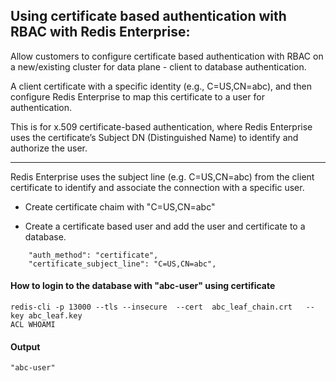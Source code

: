 
## Using certificate based authentication with RBAC with Redis Enterprise:
Allow customers to configure certificate based authentication with RBAC on a new/existing cluster for data plane - client to database authentication. <br>

A client certificate with a specific identity (e.g., C=US,CN=abc), and then configure Redis Enterprise to map this certificate to a user for authentication. <br>

This is for x.509 certificate-based authentication, where Redis Enterprise uses the certificate’s Subject DN (Distinguished Name) to identify and authorize the user.<br>

---
Redis Enterprise uses the subject line (e.g. C=US,CN=abc) from the client certificate to identify and associate the connection with a specific user.

- Create certificate chaim with "C=US,CN=abc" 
  

- Create a certificate based user and add the user and  certificate to a database.
```
    "auth_method": "certificate",
    "certificate_subject_line": "C=US,CN=abc",
```


#### How to login to the database with "abc-user" using certificate
```
redis-cli -p 13000 --tls --insecure  --cert  abc_leaf_chain.crt   --key abc_leaf.key
ACL WHOAMI
```
#### Output 
```
"abc-user"
```
